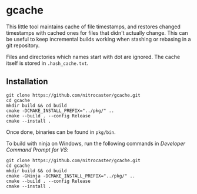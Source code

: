 # gcache

This little tool maintains cache of file timestamps, and restores changed
timestamps with cached ones for files that didn't actually change. This
can be useful to keep incremental builds working when stashing or
rebasing in a git repository.

Files and directories which names start with dot are ignored. The cache
itself is stored in `.hash_cache.txt`.

## Installation

```
git clone https://github.com/nitrocaster/gcache.git
cd gcache
mkdir build && cd build
cmake -DCMAKE_INSTALL_PREFIX="../pkg/" ..
cmake --build . --config Release
cmake --install .
```
Once done, binaries can be found in `pkg/bin`.

To build with ninja on Windows, run the following commands in
*Developer Command Prompt for VS*:
```
git clone https://github.com/nitrocaster/gcache.git
cd gcache
mkdir build && cd build
cmake -GNinja -DCMAKE_INSTALL_PREFIX="../pkg/" ..
cmake --build . --config Release
cmake --install .
```
